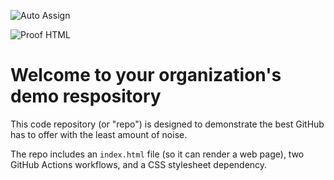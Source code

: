![Auto Assign](https://github.com/BIST-Groupwork-Task-2/demo-repository/actions/workflows/auto-assign.yml/badge.svg)

![Proof HTML](https://github.com/BIST-Groupwork-Task-2/demo-repository/actions/workflows/proof-html.yml/badge.svg)

# Welcome to your organization's demo respository
This code repository (or "repo") is designed to demonstrate the best GitHub has to offer with the least amount of noise.

The repo includes an `index.html` file (so it can render a web page), two GitHub Actions workflows, and a CSS stylesheet dependency.
